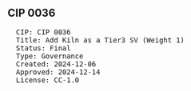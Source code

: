 ## CIP 0036

<pre>
  CIP: CIP 0036
  Title: Add Kiln as a Tier3 SV (Weight 1)
  Status: Final
  Type: Governance
  Created: 2024-12-06
  Approved: 2024-12-14
  License: CC-1.0
</pre>

